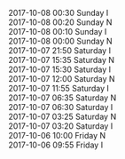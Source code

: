 2017-10-08 00:30 Sunday  I  
2017-10-08 00:20 Sunday  N  
2017-10-08 00:10 Sunday  I  
2017-10-08 00:00 Sunday  N  
2017-10-07 21:50 Saturday  I  
2017-10-07 15:35 Saturday  N  
2017-10-07 15:30 Saturday  I  
2017-10-07 12:00 Saturday  N  
2017-10-07 11:55 Saturday  I  
2017-10-07 06:35 Saturday  N  
2017-10-07 06:30 Saturday  I  
2017-10-07 03:25 Saturday  N  
2017-10-07 03:20 Saturday  I  
2017-10-06 10:00 Friday  N  
2017-10-06 09:55 Friday  I  
